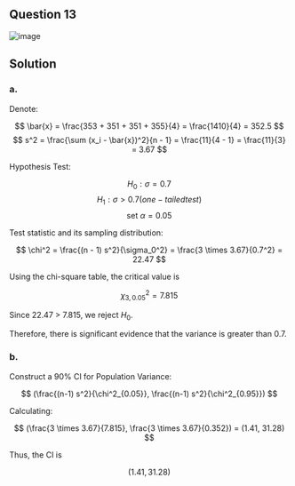 ## Question 13

![image](https://github.com/user-attachments/assets/e63d5325-ccac-43a4-9c68-1dd94a7e4ea1)

## Solution

### a.

Denote:  

$$
\bar{x} = \frac{353 + 351 + 351 + 355}{4} = \frac{1410}{4} = 352.5
$$
$$
s^2 = \frac{\sum (x_i - \bar{x})^2}{n - 1} = \frac{11}{4 - 1} = \frac{11}{3} = 3.67
$$

Hypothesis Test:

$$
H_0: \sigma = 0.7
$$
$$
H_1: \sigma > 0.7 (one-tailed test)
$$
$$
\text{set } \alpha = 0.05
$$

Test statistic and its sampling distribution:

$$
\chi^2 = \frac{(n - 1) s^2}{\sigma_0^2} = \frac{3 \times 3.67}{0.7^2} = 22.47
$$

Using the chi-square table, the critical value is

$$
\chi^2_{3,0.05} = 7.815
$$

Since 22.47 > 7.815, we reject $H_0$.

Therefore, there is significant evidence that the variance is greater than 0.7.

### b.

Construct a 90% CI for Population Variance:

$$
(\frac{(n-1) s^2}{\chi^2_{0.05}}, \frac{(n-1) s^2}{\chi^2_{0.95}})
$$

Calculating:

$$
(\frac{3 \times 3.67}{7.815}, \frac{3 \times 3.67}{0.352}) = (1.41, 31.28)
$$

Thus, the CI is

$$
(1.41, 31.28)
$$
